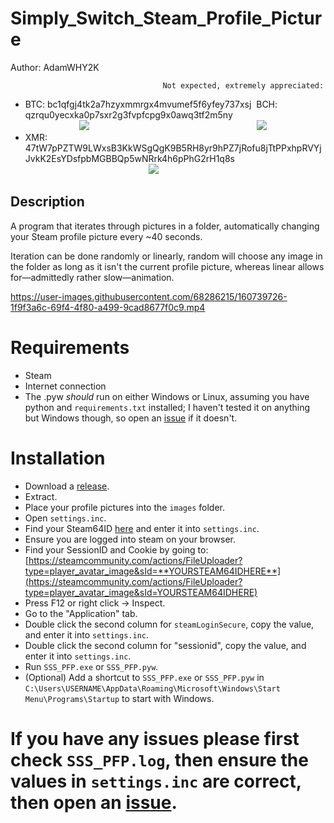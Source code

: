 # Simply_Switch_Steam_Profile_Picture
Author: AdamWHY2K

                                      Not expected, extremely appreciated:
* BTC: bc1qfgj4tk2a7hzyxmmrgx4mvumef5f6yfey737xsj    BCH: qzrqu0yecxka0p7sxr2g3fvpfcpg9x0awq3tf2m5ny   
                      <img src="https://user-images.githubusercontent.com/68286215/130465610-63a93f21-4c79-4de4-a1ee-2aeb6ed17a9a.png">                                                                    <img src="https://user-images.githubusercontent.com/68286215/130466304-f6b50ae3-2bf4-40df-bf6d-3adf95f2ec67.png">
* XMR: 47tW7pPZTW9LWxsB3KkWSgQgK9B5RH8yr9hPZ7jRofu8jTtPPxhpRVYjJvkK2EsYDsfpbMGBBQp5wNRrk4h6pPhG2rH1q8s
                                                  <img src="https://user-images.githubusercontent.com/68286215/130466563-1ad94060-fd62-4c87-ad3b-728858f8dcea.png">

## Description
A program that iterates through pictures in a folder, automatically changing your Steam profile picture every ~40 seconds. 

Iteration can be done randomly or linearly, random will choose any image in the folder as long as it isn't the current profile picture, whereas linear allows for—admittedly rather slow—animation.

https://user-images.githubusercontent.com/68286215/160739726-1f9f3a6c-69f4-4f80-a499-9cad8677f0c9.mp4


# Requirements
* Steam
* Internet connection
* The .pyw *should* run on either Windows or Linux, assuming you have python and `requirements.txt` installed; I haven't tested it on anything but Windows though, so open an [issue](https://github.com/AdamWHY2K/Simply_Switch_Steam_Profile_Picture/issues/new) if it doesn't.

# Installation
* Download a [release](https://github.com/AdamWHY2K/Simply_Switch_Steam_Profile_Picture/releases).
* Extract.
* Place your profile pictures into the `images` folder.
* Open `settings.inc`.
* Find your Steam64ID [here](https://www.steamidfinder.com/) and enter it into `settings.inc`.
* Ensure you are logged into steam on your browser.
* Find your SessionID and Cookie by going to: [https://steamcommunity.com/actions/FileUploader?type=player_avatar_image&sId=**YOURSTEAM64IDHERE**](https://steamcommunity.com/actions/FileUploader?type=player_avatar_image&sId=YOURSTEAM64IDHERE)
* Press F12 or right click -> Inspect.
* Go to the "Application" tab.
* Double click the second column for `steamLoginSecure`, copy the value, and enter it into `settings.inc`.
* Double click the second column for "sessionid", copy the value, and enter it into `settings.inc`.
* Run `SSS_PFP.exe` or `SSS_PFP.pyw`.
* (Optional) Add a shortcut to `SSS_PFP.exe` or `SSS_PFP.pyw` in `C:\Users\USERNAME\AppData\Roaming\Microsoft\Windows\Start Menu\Programs\Startup` to start with Windows.

# If you have any issues please first check `SSS_PFP.log`, then ensure the values in `settings.inc` are correct, then open an [issue](https://github.com/AdamWHY2K/Simply_Switch_Steam_Profile_Picture/issues/new).
